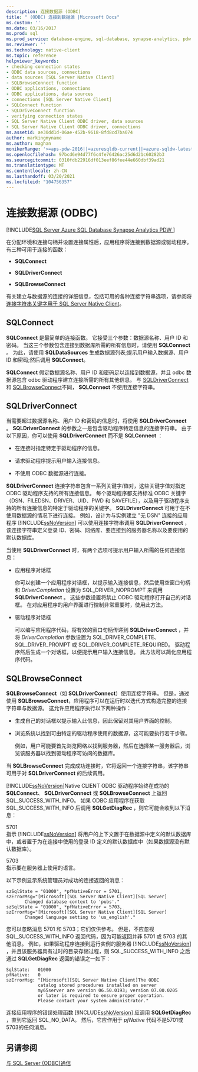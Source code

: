```yaml
---
description: 连接数据源 (ODBC)
title: " (ODBC) 连接到数据源 |Microsoft Docs"
ms.custom: ''
ms.date: 03/16/2017
ms.prod: sql
ms.prod_service: database-engine, sql-database, synapse-analytics, pdw
ms.reviewer: ''
ms.technology: native-client
ms.topic: reference
helpviewer_keywords:
- checking connection states
- ODBC data sources, connections
- data sources [SQL Server Native Client]
- SQLBrowseConnect function
- ODBC applications, connections
- ODBC applications, data sources
- connections [SQL Server Native Client]
- SQLConnect function
- SQLDriveConnect function
- verifying connection states
- SQL Server Native Client ODBC driver, data sources
- SQL Server Native Client ODBC driver, connections
ms.assetid: ae30dd1d-06ae-452b-9618-8fd8cd7ba074
author: markingmyname
ms.author: maghan
monikerRange: '>=aps-pdw-2016||=azuresqldb-current||=azure-sqldw-latest||>=sql-server-2016||>=sql-server-linux-2017||=azuresqldb-mi-current'
ms.openlocfilehash: 97bcd6e94d77f6c4fe76426ac25d6d21c60282b3
ms.sourcegitcommit: 0310fdb22916df013eef86fee44e660dbf39ad21
ms.translationtype: MT
ms.contentlocale: zh-CN
ms.lasthandoff: 03/20/2021
ms.locfileid: "104756357"
---
```

# <a name="connecting-to-a-data-source-odbc"></a>连接数据源 (ODBC)
[!INCLUDE[SQL Server Azure SQL Database Synapse Analytics PDW ](../../includes/applies-to-version/sql-asdb-asdbmi-asa-pdw.md)]

  在分配环境和连接句柄并设置连接属性后，应用程序将连接到数据源或驱动程序。 有三种可用于连接的函数：  
  
-   **SQLConnect**  
  
-   **SQLDriverConnect**  
  
-   **SQLBrowseConnect**  
  
 有关建立与数据源的连接的详细信息，包括可用的各种连接字符串选项，请参阅将 [连接字符串关键字用于 SQL Server Native Client](../../relational-databases/native-client/applications/using-connection-string-keywords-with-sql-server-native-client.md)。  
  
## <a name="sqlconnect"></a>SQLConnect  
 **SQLConnect** 是最简单的连接函数。 它接受三个参数：数据源名称、用户 ID 和密码。 当这三个参数包含连接到数据库所需的所有信息时，请使用 **SQLConnect** 。 为此，请使用 **SQLDataSources** 生成数据源列表;提示用户输入数据源、用户 ID 和密码;然后调用 **SQLConnect**。  
  
 **SQLConnect** 假定数据源名称、用户 ID 和密码足以连接到数据源，并且 odbc 数据源包含 odbc 驱动程序建立连接所需的所有其他信息。 与 [SQLDriverConnect](../../relational-databases/native-client-odbc-api/sqldriverconnect.md) 和 [SQLBrowseConnect](../../relational-databases/native-client-odbc-api/sqlbrowseconnect.md)不同， **SQLConnect** 不使用连接字符串。  
  
## <a name="sqldriverconnect"></a>SQLDriverConnect  
 当需要超过数据源名称、用户 ID 和密码的信息时，将使用 **SQLDriverConnect** 。 **SQLDriverConnect** 的参数之一是包含驱动程序特定信息的连接字符串。 由于以下原因，你可以使用 **SQLDriverConnect** 而不是 **SQLConnect** ：  
  
-   在连接时指定特定于驱动程序的信息。  
  
-   请求驱动程序提示用户输入连接信息。  
  
-   不使用 ODBC 数据源进行连接。  
  
 **SQLDriverConnect** 连接字符串包含一系列关键字/值对，这些关键字值对指定 ODBC 驱动程序支持的所有连接信息。 每个驱动程序都支持标准 ODBC 关键字（DSN、FILEDSN、DRIVER、UID、PWD 和 SAVEFILE），以及用于驱动程序支持的所有连接信息的特定于驱动程序的关键字。 **SQLDriverConnect** 可用于在不使用数据源的情况下进行连接。 例如，设计为与实例建立 "无 DSN" 连接的应用程序 [!INCLUDE[ssNoVersion](../../includes/ssnoversion-md.md)] 可以使用连接字符串调用 **SQLDriverConnect** ，该连接字符串定义登录 ID、密码、网络库、要连接到的服务器名称以及要使用的默认数据库。  
  
 当使用 **SQLDriverConnect** 时，有两个选项可提示用户输入所需的任何连接信息：  
  
-   应用程序对话框  
  
     你可以创建一个应用程序对话框，以提示输入连接信息，然后使用空窗口句柄和 *DriverCompletion* 设置为 SQL_DRIVER_NOPROMPT 来调用 **SQLDriverConnect** 。 这些参数设置将禁止 ODBC 驱动程序打开自己的对话框。 在对应用程序的用户界面进行控制非常重要时，使用此方法。  
  
-   驱动程序对话框  
  
     可以编写应用程序代码，将有效的窗口句柄传递到 **SQLDriverConnect** ，并将 *DriverCompletion* 参数设置为 SQL_DRIVER_COMPLETE、SQL_DRIVER_PROMPT 或 SQL_DRIVER_COMPLETE_REQUIRED。 驱动程序然后生成一个对话框，以便提示用户输入连接信息。 此方法可以简化应用程序代码。  
  
## <a name="sqlbrowseconnect"></a>SQLBrowseConnect  
 **SQLBrowseConnect**（如 **SQLDriverConnect**）使用连接字符串。 但是，通过使用 **SQLBrowseConnect**，应用程序可以在运行时以迭代方式构造完整的连接字符串与数据源。 这允许应用程序执行以下两种操作：  
  
-   生成自己的对话框以提示输入此信息，因此保留对其用户界面的控制。  
  
-   浏览系统以找到可由特定的驱动程序使用的数据源，这可能要执行若干步骤。  
  
     例如，用户可能要首先浏览网络以找到服务器，然后在选择某一服务器后，浏览该服务器以找到驱动程序可访问的数据库。  
  
 当 **SQLBrowseConnect** 完成成功连接时，它将返回一个连接字符串，该字符串可用于对 **SQLDriverConnect** 的后续调用。  
  
 [!INCLUDE[ssNoVersion](../../includes/ssnoversion-md.md)]Native CLIENT ODBC 驱动程序始终在成功的 **SQLConnect**、 **SQLDriverConnect** 或 **SQLBrowseConnect** 上返回 SQL_SUCCESS_WITH_INFO。 如果 ODBC 应用程序在获取 SQL_SUCCESS_WITH_INFO 后调用 **SQLGetDiagRec** ，则它可能会收到以下消息：  
  
 5701  
 指示 [!INCLUDE[ssNoVersion](../../includes/ssnoversion-md.md)] 将用户的上下文置于在数据源中定义的默认数据库中，或者置于为在连接中使用的登录 ID 定义的默认数据库中（如果数据源没有默认数据库）。  
  
 5703  
 指示要在服务器上使用的语言。  
  
 以下示例显示系统管理员对成功的连接返回的消息：  
  
```  
szSqlState = "01000", *pfNativeError = 5701,  
szErrorMsg="[Microsoft][SQL Server Native Client][SQL Server]  
       Changed database context to 'pubs'."  
szSqlState = "01000", *pfNativeError = 5703,  
szErrorMsg="[Microsoft][SQL Server Native Client][SQL Server]  
       Changed language setting to 'us_english'."  
```  
  
 您可以忽略消息 5701 和 5703；它们仅供参考。 但是，不应忽视 SQL_SUCCESS_WITH_INFO 返回代码，因为可能返回并非 5701 或 5703 的其他消息。 例如，如果驱动程序连接到运行实例的服务器 [!INCLUDE[ssNoVersion](../../includes/ssnoversion-md.md)] ，并且该服务器具有过时的目录存储过程，则 SQL_SUCCESS_WITH_INFO 之后通过 **SQLGetDiagRec** 返回的错误之一如下：  
  
```  
SqlState:   01000  
pfNative:   0  
szErrorMsg: "[Microsoft][SQL Server Native Client]The ODBC  
            catalog stored procedures installed on server  
            my65server are version 06.50.0193; version 07.00.0205  
            or later is required to ensure proper operation.  
            Please contact your system administrator."  
```  
  
 连接应用程序的错误处理函数 [!INCLUDE[ssNoVersion](../../includes/ssnoversion-md.md)] 应调用 **SQLGetDiagRec** ，直到它返回 SQL_NO_DATA。 然后，它应作用于 *pfNative* 代码不是5701或5703的任何消息。  
  
## <a name="see-also"></a>另请参阅  
 [与 SQL Server &#40;ODBC&#41;通信 ](../../relational-databases/native-client-odbc-communication/communicating-with-sql-server-odbc.md)  
  
  

